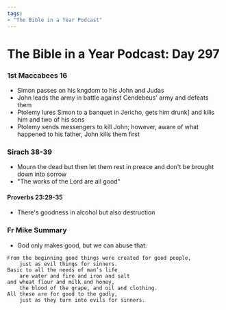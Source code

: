 ```yaml
---
tags:
- "The Bible in a Year Podcast"
---
```


# The Bible in a Year Podcast: Day 297

### 1st Maccabees 16
- Simon passes on his kngdom to his John and Judas
- John leads the army in battle against Cendebeus' army
and defeats them
- Ptolemy lures Simon to a banquet in Jericho, gets him drunk]
and kills him and two of his sons
- Ptolemy sends messengers to kill John; however, aware of 
what happened to his father, John kills them first

### Sirach 38-39
- Mourn the dead but then let them rest in preace and don't be
brought down into sorrow
- "The works of the Lord are all good"

#### Proverbs 23:29-35
- There's goodness in alcohol but also destruction

### Fr Mike Summary
- God only makes good, but we can abuse that:
```
From the beginning good things were created for good people,
    just as evil things for sinners.
Basic to all the needs of man’s life
    are water and fire and iron and salt
and wheat flour and milk and honey,
    the blood of the grape, and oil and clothing.
All these are for good to the godly,
    just as they turn into evils for sinners.
```
